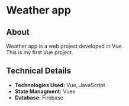 # Weather app

## About
Weather app is a web project developed in Vue. <br/>This is my first Vue project.

## Technical Details
- **Technologies Used:** Vue, JavaScript
- **State Managment:** Vuex
- **Database:** Firebase
